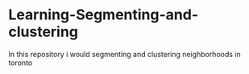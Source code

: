 # Learning-Segmenting-and-clustering
In this repository i would segmenting and clustering neighborhoods in toronto
